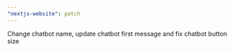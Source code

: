 ```yaml
---
"nextjs-website": patch
---
```


Change chatbot name, update chatbot first message and fix chatbot button size
